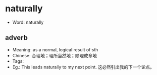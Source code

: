 # naturally

- Word: naturally

## adverb

- Meaning: as a normal, logical result of sth
- Chinese: 合理地；理所当然地；顺理成章地
- Tags: 
- Eg.: This leads naturally to my next point. 这必然引出我的下一个论点。

